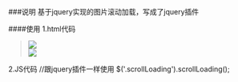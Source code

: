 ###说明
基于jquery实现的图片滚动加载，写成了jquery插件

####使用
1.html代码
><div class="scrollLoading"><img src="images/loading.gif" data-src="images/1.jpg" /></div>
><img class="scrollLoading" src="images/loading.gif" data-src="images/1.jpg" />

2.JS代码
    //跟jquery插件一样使用
    $('.scrollLoading').scrollLoading();


